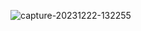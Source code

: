 ![capture-20231222-132255](https://github.com/w4rCode/API_Advice/assets/84465419/67ff073d-a2e5-41b0-8f5c-7f8d286d5101)
